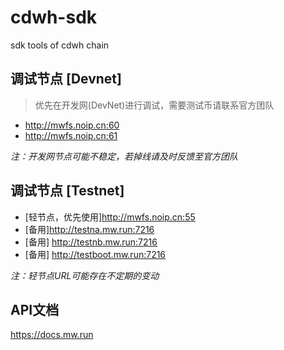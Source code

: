 # cdwh-sdk
sdk tools of cdwh chain

## 调试节点 [Devnet]
> 优先在开发网(DevNet)进行调试，需要测试币请联系官方团队

- http://mwfs.noip.cn:60
- http://mwfs.noip.cn:61

*注：开发网节点可能不稳定，若掉线请及时反馈至官方团队*

## 调试节点 [Testnet]
- [轻节点，优先使用]http://mwfs.noip.cn:55
- [备用]http://testna.mw.run:7216
- [备用] http://testnb.mw.run:7216
- [备用] http://testboot.mw.run:7216

*注：轻节点URL可能存在不定期的变动*

## API文档

https://docs.mw.run

